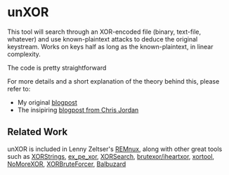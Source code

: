 # unXOR

This tool will search through an XOR-encoded file (binary, text-file, whatever) and use known-plaintext attacks to deduce the original keystream. Works on keys half as long as the known-plaintext, in linear complexity.

The code is pretty straightforward

For more details and a short explanation of the theory behind this, please refer to:

 - My original [blogpost](http://tomchop.me/yo-dawg-i-heard-you-like-xoring/)
 - The insipiring [blogpost from Chris Jordan](http://playingwithothers.com/2012/12/20/decoding-xor-shellcode-without-a-key/)
 

 ## Related Work
 
 unXOR is included in Lenny Zeltser's [REMnux](http://zeltser.com/remnux/), along with other great tools such as
 [XORStrings](http://blog.didierstevens.com/2013/04/15/new-tool-xorstrings/), [ex_pe_xor](http://hooked-on-mnemonics.blogspot.com/2014/04/expexorpy.html), [XORSearch](http://blog.didierstevens.com/programs/xorsearch/), [brutexor/iheartxor](http://hooked-on-mnemonics.blogspot.com/p/iheartxor.html), [xortool](https://github.com/hellman/xortool), [NoMoreXOR](https://github.com/hiddenillusion/NoMoreXOR), [XORBruteForcer](http://eternal-todo.com/category/bruteforce), [Balbuzard](https://bitbucket.org/decalage/balbuzard/wiki/Home)
